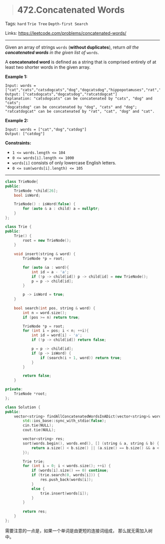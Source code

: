 > # 472.Concatenated Words

Tags: `hard` `Trie Tree` `Depth-first Search`

Links: https://leetcode.com/problems/concatenated-words/

-----

Given an array of strings `words` (**without duplicates**), return *all the **concatenated words** in the given list of* `words`.

A **concatenated word** is defined as a string that is comprised entirely of at least two shorter words in the given array.

 

**Example 1:**

```
Input: words = ["cat","cats","catsdogcats","dog","dogcatsdog","hippopotamuses","rat","ratcatdogcat"]
Output: ["catsdogcats","dogcatsdog","ratcatdogcat"]
Explanation: "catsdogcats" can be concatenated by "cats", "dog" and "cats"; 
"dogcatsdog" can be concatenated by "dog", "cats" and "dog"; 
"ratcatdogcat" can be concatenated by "rat", "cat", "dog" and "cat".
```

**Example 2:**

```
Input: words = ["cat","dog","catdog"]
Output: ["catdog"]
```

 

**Constraints:**

- `1 <= words.length <= 104`
- `0 <= words[i].length <= 1000`
- `words[i]` consists of only lowercase English letters.
- `0 <= sum(words[i].length) <= 105`

-----

```c++
class TrieNode{
public:
    TrieNode *child[26];
    bool isWord;

    TrieNode() : isWord(false) {
        for (auto & a : child) a = nullptr;
    }
};

class Trie {
public:
    Trie() {
        root = new TrieNode();
    }
    
    void insert(string & word) {
        TrieNode *p = root;

        for (auto &a : word){
            int id = a - 'a';
            if (!p -> child[id]) p -> child[id] = new TrieNode();
            p = p -> child[id];
        }

        p -> isWord = true;
    }
    
    bool search(int pos, string & word) {
        int n = word.size();
        if (pos >= n) return true;

        TrieNode *p = root;
        for (int i = pos; i < n; ++i){
            int id = word[i] - 'a';
            if (!p -> child[id]) return false;

            p = p -> child[id];
            if (p -> isWord) {
                if (search(i + 1, word)) return true;
            }
        }

        return false;
    }

private:
    TrieNode *root;
};

class Solution {
public:
    vector<string> findAllConcatenatedWordsInADict(vector<string>& words) {
        std::ios_base::sync_with_stdio(false);
        cin.tie(NULL);
        cout.tie(NULL);

        vector<string> res;
        sort(words.begin(), words.end(), [] (string & a, string & b) {
            return a.size() < b.size() || (a.size() == b.size() && a < b);
        });

        Trie trie;
        for (int i = 0; i < words.size(); ++i) {
            if (words[i].size() == 0) continue;
            if (trie.search(0, words[i])) {
                res.push_back(words[i]);
            }
            else { 
                trie.insert(words[i]);
            }
        }
         
        return res;
    }
};
```

需要注意的一点是，如果一个单词是由更短的连接词组成， 那么就无需加入树中。